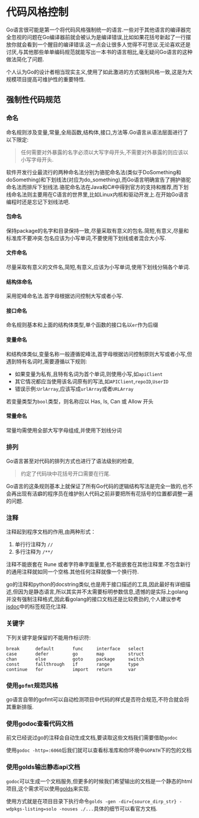 # 代码风格控制

Go语言很可能是第一个将代码风格强制统一的语言.一些对于其他语言的编译器完全忽视的问题在Go编译器前就会被认为是编译错误,比如如果花括号新起了一行摆放你就会看到一个醒目的编译错误.这一点会让很多人觉得不可思议.无论喜欢还是讨厌,与其他那些单单编码规范就能写出一本书的语言相比,毫无疑问Go语言的这种做法简化了问题.

个人认为Go的设计者相当现实主义,使用了如此激进的方式强制风格一致,这是为大规模项目提高可维护性的重要特性.

## 强制性代码规范

### 命名

命名规则涉及变量,常量,全局函数,结构体,接口,方法等.Go语言从语法层面进行了以下限定:

> 任何需要对外暴露的名字必须以大写字母开头,不需要对外暴露的则应该以小写字母开头.

软件开发行业最流行的两种命名法分别为骆驼命名法(类似于DoSomething和doSomething)和下划线法(对应为do_something),而Go语言明确宣告了拥护骆驼命名法而排斥下划线法.骆驼命名法在Java和C#中得到官方的支持和推荐,而下划线命名法则主要用在C语言的世界里,比如Linux内核和驱动开发上.在开始Go语言编程时还是忘记下划线法吧.

#### 包命名

保持package的名字和目录保持一致,尽量采取有意义的包名.简短,有意义,尽量和标准库不要冲突.包名应该为小写单词,不要使用下划线或者混合大小写.

#### 文件命名

尽量采取有意义的文件名,简短,有意义,应该为小写单词,使用下划线分隔各个单词.

#### 结构体命名

采用驼峰命名法.首字母根据访问控制大写或者小写.

#### 接口命名

命名规则基本和上面的结构体类型,单个函数的接口名以`er`作为后缀

#### 变量命名

和结构体类似,变量名称一般遵循驼峰法,首字母根据访问控制原则大写或者小写,但遇到特有名词时,需要遵循以下规则:

+ 如果变量为私有,且特有名词为首个单词,则使用小写,如`apiClient`
+ 其它情况都应当使用该名词原有的写法,如`APIClient`,`repoID`,`UserID`
+ 错误示例:`UrlArray`,应该写成`urlArray`或者`URLArray`

若变量类型为`bool`类型，则名称应以 Has, Is, Can 或 Allow 开头

#### 常量命名

常量均需使用全部大写字母组成,并使用下划线分词

### 排列

Go语言甚至对代码的排列方式也进行了语法级别的检查,

> 约定了代码块中花括号开口需要在行尾.

Go语言的这条规则基本上就保证了所有Go代码的逻辑结构写法是完全一致的,也不会再出现有洁癖的程序员在维护别人代码之前非要把所有花括号的位置都调整一遍的问题.

### 注释

注释起到程序文档的作用,由两种形式：

1. 单行行注释为 `//`
2. 多行注释为 `/**/`

注释不能嵌套在 Rune 或者字符串字面量里,也不能嵌套在其他注释里.不包含新行的通用注释就如同一个空格.其他任何注释就像一个换行符.

go的注释和python的docstring类似,也是用于接口描述的工具,因此最好有详细描述,但因为是静态语言,所以其实并不太需要标明参数信息,遗憾的是实际上golang并没有强制注释格式,因此看golang的接口文档还是比较费劲的,个人建议参考[jsdoc](https://jsdoc.app/)中的标签规范化注释.

### 关键字

下列关键字是保留的不能用作标识符:

```shell
break      default       func     interface   select
case       defer         go       map         struct
chan       else          goto     package     switch
const      fallthrough   if       range       type
continue   for           import   return      var
```

### 使用`gofmt`规范风格

go语言自带的gofmt可以自动检测项目中代码的样式是否符合规范,不符合就会将其重新排版.

### 使用godoc查看代码文档

前文已经说过go的注释会自动生成文档,要读取这些文档我们需要借助`godoc`

使用`godoc -http=:6060`后我们就可以查看标准库和你环境中`GOPATH`下的包的文档

### 使用golds输出静态api文档

`godoc`可以生成一个文档服务,但更多的时候我们希望输出的文档是一个静态的html项目,这个需求可以使用[golds](https://github.com/go101/golds)来实现.

使用方式就是在项目目录下执行命令`golds -gen -dir={source_dirp_str} -wdpkgs-listing=solo -nouses ./...`具体的细节可以看官方文档.
